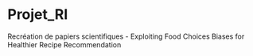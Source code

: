 # Projet_RI
Recréation de papiers scientifiques - Exploiting Food Choices Biases for Healthier Recipe Recommendation

